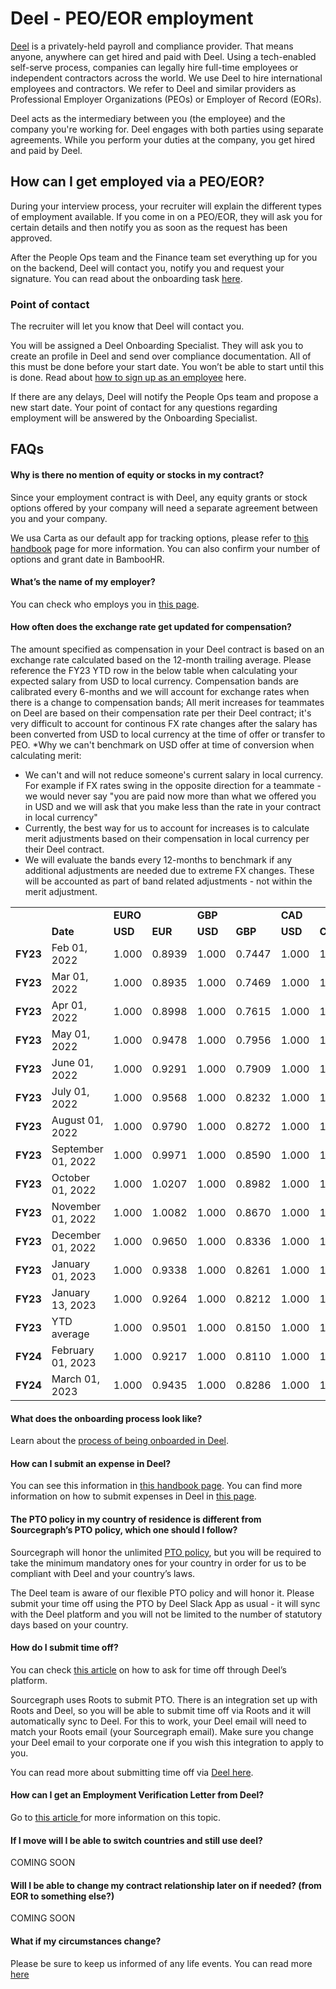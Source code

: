 # Deel - PEO/EOR employment

[Deel](https://www.deel.com/) is a privately-held payroll and compliance provider. That means anyone, anywhere can get hired and paid with Deel. Using a tech-enabled self-serve process, companies can legally hire full-time employees or independent contractors across the world. We use Deel to hire international employees and contractors. We refer to Deel and similar providers as Professional Employer Organizations (PEOs) or Employer of Record (EORs).

Deel acts as the intermediary between you (the employee) and the company you're working for. Deel engages with both parties using separate agreements. While you perform your duties at the company, you get hired and paid by Deel.

## How can I get employed via a PEO/EOR?

During your interview process, your recruiter will explain the different types of employment available. If you come in on a PEO/EOR, they will ask you for certain details and then notify you as soon as the request has been approved.

After the People Ops team and the Finance team set everything up for you on the backend, Deel will contact you, notify you and request your signature. You can read about the onboarding task [here](https://help.letsdeel.com/hc/en-gb/articles/4414311737745-What-will-my-onboarding-process-look-like-).

### Point of contact

The recruiter will let you know that Deel will contact you.

You will be assigned a Deel Onboarding Specialist. They will ask you to create an profile in Deel and send over compliance documentation. All of this must be done before your start date. You won’t be able to start until this is done. Read about [how to sign up as an employee](https://help.letsdeel.com/hc/en-gb/articles/5779651597585-How-to-sign-up-as-an-Employee) here.

If there are any delays, Deel will notify the People Ops team and propose a new start date. Your point of contact for any questions regarding employment will be answered by the Onboarding Specialist.

## FAQs

#### Why is there no mention of equity or stocks in my contract?

Since your employment contract is with Deel, any equity grants or stock options offered by your company will need a separate agreement between you and your company.

We usa Carta as our default app for tracking options, please refer to [this handbook](../../../../../benefits-pay-perks/pay-expenses/compensation/index.md#components-of-compensation) page for more information. You can also confirm your number of options and grant date in BambooHR.

#### What’s the name of my employer?

You can check who employs you in [this page](https://help.letsdeel.com/hc/en-gb/articles/4414100793233-What-s-the-name-of-my-employer-).

#### How often does the exchange rate get updated for compensation?

The amount specified as compensation in your Deel contract is based on an exchange rate calculated based on the 12-month trailing average. Please reference the FY23 YTD row in the below table when calculating your expected salary from USD to local currency. Compensation bands are calibrated every 6-months and we will account for exchange rates when there is a change to compensation bands; All merit increases for teammates on Deel are based on their compensation rate per their Deel contract; it's very difficult to account for continous FX rate changes after the salary has been converted from USD to local currency at the time of offer or transfer to PEO.
\*Why we can't benchmark on USD offer at time of conversion when calculating merit:

- We can't and will not reduce someone's current salary in local currency. For example if FX rates swing in the opposite direction for a teammate - we would never say "you are paid now more than what we offered you in USD and we will ask that you make less than the rate in your contract in local currency"
- Currently, the best way for us to account for increases is to calculate merit adjustments based on their compensation in local currency per their Deel contract.
- We will evaluate the bands every 12-months to benchmark if any additional adjustments are needed due to extreme FX changes. These will be accounted as part of band related adjustments - not within the merit adjustment.

<table>
  <tr>
   <td>
   </td>
   <td>
   </td>
   <td colspan="2" ><strong>EURO</strong>
   </td>
   <td colspan="2" ><strong>GBP</strong>
   </td>
   <td colspan="2" ><strong>CAD</strong>
   </td>
   <td colspan="2" ><strong>AUD</strong>
   </td>
  </tr>
  <tr>
   <td>
   </td>
   <td><strong>Date</strong>
   </td>
   <td><strong>USD</strong>
   </td>
   <td><strong>EUR</strong>
   </td>
   <td><strong>USD</strong>
   </td>
   <td><strong>GBP</strong>
   </td>
   <td><strong>USD</strong>
   </td>
   <td><strong>CAD</strong>
   </td>
   <td><strong>USD</strong>
   </td>
   <td><strong>AUD</strong>
   </td>
  </tr>
  <tr>
   <td><strong>FY23</strong>
   </td>
   <td>Feb 01, 2022
   </td>
   <td>1.000
   </td>
   <td>0.8939
   </td>
   <td>1.000
   </td>
   <td>0.7447
   </td>
   <td>1.000
   </td>
   <td>1.2729
   </td>
   <td>1.000
   </td>
   <td>1.4194
   </td>
  </tr>
  <tr>
   <td><strong>FY23</strong>
   </td>
   <td>Mar 01, 2022
   </td>
   <td>1.000
   </td>
   <td>0.8935
   </td>
   <td>1.000
   </td>
   <td>0.7469
   </td>
   <td>1.000
   </td>
   <td>1.2737
   </td>
   <td>1.000
   </td>
   <td>1.3849
   </td>
  </tr>
  <tr>
   <td><strong>FY23</strong>
   </td>
   <td>Apr 01, 2022
   </td>
   <td>1.000
   </td>
   <td>0.8998
   </td>
   <td>1.000
   </td>
   <td>0.7615
   </td>
   <td>1.000
   </td>
   <td>1.2507
   </td>
   <td>1.000
   </td>
   <td>1.3349
   </td>
  </tr>
  <tr>
   <td><strong>FY23</strong>
   </td>
   <td>May 01, 2022
   </td>
   <td>1.000
   </td>
   <td>0.9478
   </td>
   <td>1.000
   </td>
   <td>0.7956
   </td>
   <td>1.000
   </td>
   <td>1.2855
   </td>
   <td>1.000
   </td>
   <td>1.4155
   </td>
  </tr>
  <tr>
   <td><strong>FY23</strong>
   </td>
   <td>June 01, 2022
   </td>
   <td>1.000
   </td>
   <td>0.9291
   </td>
   <td>1.000
   </td>
   <td>0.7909
   </td>
   <td>1.000
   </td>
   <td>1.2682
   </td>
   <td>1.000
   </td>
   <td>1.3924
   </td>
  </tr>
  <tr>
   <td><strong>FY23</strong>
   </td>
   <td>July 01, 2022
   </td>
   <td>1.000
   </td>
   <td>0.9568
   </td>
   <td>1.000
   </td>
   <td>0.8232
   </td>
   <td>1.000
   </td>
   <td>1.2891
   </td>
   <td>1.000
   </td>
   <td>1.4508
   </td>
  </tr>
  <tr>
   <td><strong>FY23</strong>
   </td>
   <td>August 01, 2022
   </td>
   <td>1.000
   </td>
   <td>0.9790
   </td>
   <td>1.000
   </td>
   <td>0.8272
   </td>
   <td>1.000
   </td>
   <td>1.2870
   </td>
   <td>1.000
   </td>
   <td>1.4302
   </td>
  </tr>
  <tr>
   <td><strong>FY23</strong>
   </td>
   <td>September 01, 2022
   </td>
   <td>1.000
   </td>
   <td>0.9971
   </td>
   <td>1.000
   </td>
   <td>0.8590
   </td>
   <td>1.000
   </td>
   <td>1.3104
   </td>
   <td>1.000
   </td>
   <td>1.4574
   </td>
  </tr>
  <tr>
   <td><strong>FY23</strong>
   </td>
   <td>October 01, 2022
   </td>
   <td>1.000
   </td>
   <td>1.0207
   </td>
   <td>1.000
   </td>
   <td>0.8982
   </td>
   <td>1.000
   </td>
   <td>1.3741
   </td>
   <td>1.000
   </td>
   <td>1.5474
   </td>
  </tr>
  <tr>
   <td><strong>FY23</strong>
   </td>
   <td>November 01, 2022
   </td>
   <td>1.000
   </td>
   <td>1.0082
   </td>
   <td>1.000
   </td>
   <td>0.8670
   </td>
   <td>1.000
   </td>
   <td>1.3633
   </td>
   <td>1.000
   </td>
   <td>1.5621
   </td>
  </tr>
  <tr>
   <td><strong>FY23</strong>
   </td>
   <td>December 01, 2022
   </td>
   <td>1.000
   </td>
   <td>0.9650
   </td>
   <td>1.000
   </td>
   <td>0.8336
   </td>
   <td>1.000
   </td>
   <td>1.3524
   </td>
   <td>1.000
   </td>
   <td>1.4866
   </td>
  </tr>
  <tr>
   <td><strong>FY23</strong>
   </td>
   <td>January 01, 2023
   </td>
   <td>1.000
   </td>
   <td>0.9338
   </td>
   <td>1.000
   </td>
   <td>0.8261
   </td>
   <td>1.000
   </td>
   <td>1.3550
   </td>
   <td>1.000
   </td>
   <td>1.4663
   </td>
  </tr>
  <tr>
   <td><strong>FY23</strong>
   </td>
   <td>January 13, 2023
   </td>
   <td>1.000
   </td>
   <td>0.9264
   </td>
   <td>1.000
   </td>
   <td>0.8212
   </td>
   <td>1.000
   </td>
   <td>1.3403
   </td>
   <td>1.000
   </td>
   <td>1.4427
   </td>
  </tr>
  <tr>
   <td><strong>FY23</strong>
   </td>
   <td>YTD average
   </td>
   <td>1.000
   </td>
   <td>0.9501
   </td>
   <td>1.000
   </td>
   <td>0.8150
   </td>
   <td>1.000
   </td>
   <td>1.3094
   </td>
   <td>1.000
   </td>
   <td>1.4454
   </td>
  </tr>
  <tr>
   <td><strong>FY24</strong>
   </td>
   <td>February 01, 2023
   </td>
   <td>1.000
   </td>
   <td>0.9217
   </td>
   <td>1.000
   </td>
   <td>0.8110
   </td>
   <td>1.000
   </td>
   <td>1.3382
   </td>
   <td>1.000
   </td>
   <td>1.4212
   </td>
  </tr>
  <tr>
   <td><strong>FY24</strong>
   </td>
   <td>March 01, 2023
   </td>
   <td>1.000
   </td>
   <td>0.9435
   </td>
   <td>1.000
   </td>
   <td>0.8286
   </td>
   <td>1.000
   </td>
   <td>1.3599
   </td>
   <td>1.000
   </td>
   <td>1.4852
   </td>
  </tr>
</table>

#### What does the onboarding process look like?

Learn about the [process of being onboarded in Deel](https://help.letsdeel.com/hc/en-gb/sections/8266345839249-Onboarding-Guide).

#### How can I submit an expense in Deel?

You can see this information in [this handbook page](../../../../../benefits-pay-perks/pay-expenses/expenses/expenses-through-deel.md). You can find more information on how to submit expenses in Deel in [this page](https://help.letsdeel.com/hc/en-gb/sections/8266431839377-Expenses).

#### The PTO policy in my country of residence is different from Sourcegraph’s PTO policy, which one should I follow?

Sourcegraph will honor the unlimited [PTO policy](../../../../../benefits-pay-perks/benefits-perks/time-off/index.md), but you will be required to take the minimum mandatory ones for your country in order for us to be compliant with Deel and your country’s laws.

The Deel team is aware of our flexible PTO policy and will honor it. Please submit your time off using the PTO by Deel Slack App as usual - it will sync with the Deel platform and you will not be limited to the number of statutory days based on your country.

#### How do I submit time off?

You can check [this article](https://help.letsdeel.com/hc/en-gb/articles/4409044013201-How-do-I-request-time-off-) on how to ask for time off through Deel’s platform.

Sourcegraph uses Roots to submit PTO. There is an integration set up with Roots and Deel, so you will be able to submit time off via Roots and it will automatically sync to Deel. For this to work, your Deel email will need to match your Roots email (your Sourcegraph email). Make sure you change your Deel email to your corporate one if you wish this integration to apply to you.

You can read more about submitting time off via [Deel here](../../../../../benefits-pay-perks/benefits-perks/time-off/submitting-time-off.md).

#### How can I get an Employment Verification Letter from Deel?

Go to [this article ](https://help.letsdeel.com/hc/en-gb/articles/4906891050769-How-do-I-download-an-Employment-Verification-Letter-)for more information on this topic.

#### If I move will I be able to switch countries and still use deel?

COMING SOON

#### Will I be able to change my contract relationship later on if needed? (from EOR to something else?)

COMING SOON

#### What if my circumstances change?

Please be sure to keep us informed of any life events. You can read more [here](https://help.letsdeel.com/hc/en-gb/articles/4403918136209-What-if-my-circumstances-change-)
